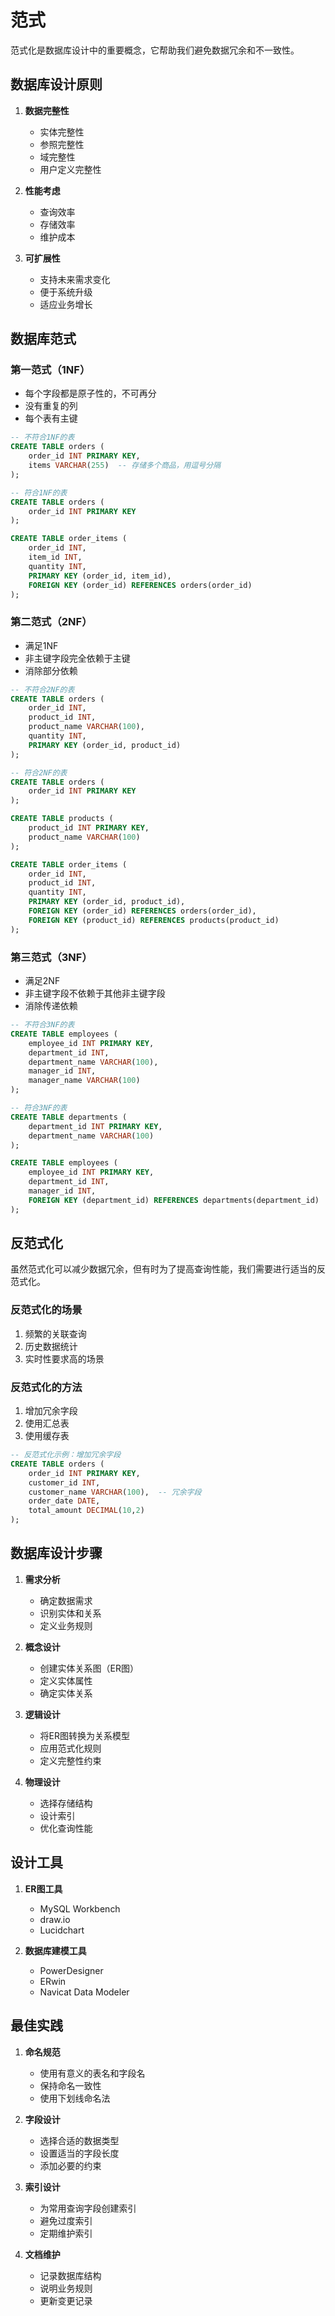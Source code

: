 # 范式
范式化是数据库设计中的重要概念，它帮助我们避免数据冗余和不一致性。

## 数据库设计原则
1. **数据完整性**
   - 实体完整性
   - 参照完整性
   - 域完整性
   - 用户定义完整性

2. **性能考虑**
   - 查询效率
   - 存储效率
   - 维护成本

3. **可扩展性**
   - 支持未来需求变化
   - 便于系统升级
   - 适应业务增长

## 数据库范式

### 第一范式（1NF）
- 每个字段都是原子性的，不可再分
- 没有重复的列
- 每个表有主键

```sql
-- 不符合1NF的表
CREATE TABLE orders (
    order_id INT PRIMARY KEY,
    items VARCHAR(255)  -- 存储多个商品，用逗号分隔
);

-- 符合1NF的表
CREATE TABLE orders (
    order_id INT PRIMARY KEY
);

CREATE TABLE order_items (
    order_id INT,
    item_id INT,
    quantity INT,
    PRIMARY KEY (order_id, item_id),
    FOREIGN KEY (order_id) REFERENCES orders(order_id)
);
```

### 第二范式（2NF）
- 满足1NF
- 非主键字段完全依赖于主键
- 消除部分依赖

```sql
-- 不符合2NF的表
CREATE TABLE orders (
    order_id INT,
    product_id INT,
    product_name VARCHAR(100),
    quantity INT,
    PRIMARY KEY (order_id, product_id)
);

-- 符合2NF的表
CREATE TABLE orders (
    order_id INT PRIMARY KEY
);

CREATE TABLE products (
    product_id INT PRIMARY KEY,
    product_name VARCHAR(100)
);

CREATE TABLE order_items (
    order_id INT,
    product_id INT,
    quantity INT,
    PRIMARY KEY (order_id, product_id),
    FOREIGN KEY (order_id) REFERENCES orders(order_id),
    FOREIGN KEY (product_id) REFERENCES products(product_id)
);
```

### 第三范式（3NF）
- 满足2NF
- 非主键字段不依赖于其他非主键字段
- 消除传递依赖

```sql
-- 不符合3NF的表
CREATE TABLE employees (
    employee_id INT PRIMARY KEY,
    department_id INT,
    department_name VARCHAR(100),
    manager_id INT,
    manager_name VARCHAR(100)
);

-- 符合3NF的表
CREATE TABLE departments (
    department_id INT PRIMARY KEY,
    department_name VARCHAR(100)
);

CREATE TABLE employees (
    employee_id INT PRIMARY KEY,
    department_id INT,
    manager_id INT,
    FOREIGN KEY (department_id) REFERENCES departments(department_id)
);
```

## 反范式化
虽然范式化可以减少数据冗余，但有时为了提高查询性能，我们需要进行适当的反范式化。

### 反范式化的场景
1. 频繁的关联查询
2. 历史数据统计
3. 实时性要求高的场景

### 反范式化的方法
1. 增加冗余字段
2. 使用汇总表
3. 使用缓存表

```sql
-- 反范式化示例：增加冗余字段
CREATE TABLE orders (
    order_id INT PRIMARY KEY,
    customer_id INT,
    customer_name VARCHAR(100),  -- 冗余字段
    order_date DATE,
    total_amount DECIMAL(10,2)
);
```

## 数据库设计步骤

1. **需求分析**
   - 确定数据需求
   - 识别实体和关系
   - 定义业务规则

2. **概念设计**
   - 创建实体关系图（ER图）
   - 定义实体属性
   - 确定实体关系

3. **逻辑设计**
   - 将ER图转换为关系模型
   - 应用范式化规则
   - 定义完整性约束

4. **物理设计**
   - 选择存储结构
   - 设计索引
   - 优化查询性能

## 设计工具

1. **ER图工具**
   - MySQL Workbench
   - draw.io
   - Lucidchart

2. **数据库建模工具**
   - PowerDesigner
   - ERwin
   - Navicat Data Modeler

## 最佳实践

1. **命名规范**
   - 使用有意义的表名和字段名
   - 保持命名一致性
   - 使用下划线命名法

2. **字段设计**
   - 选择合适的数据类型
   - 设置适当的字段长度
   - 添加必要的约束

3. **索引设计**
   - 为常用查询字段创建索引
   - 避免过度索引
   - 定期维护索引

4. **文档维护**
   - 记录数据库结构
   - 说明业务规则
   - 更新变更记录